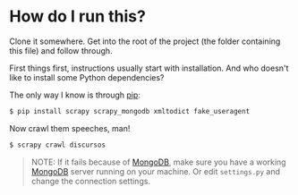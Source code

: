 How do I run this?
==================

Clone it somewhere. Get into the root of the project (the folder containing this file) and follow through.

First things first, instructions usually start with installation. And who doesn't like to install some Python dependencies?

The only way I know is through [pip][pip]:

```bash
$ pip install scrapy scrapy_mongodb xmltodict fake_useragent
```

Now crawl them speeches, man!

```bash
$ scrapy crawl discursos
```

> NOTE: If it fails because of [MongoDB][mongodb], make sure you have a working [MongoDB][mongodb] server running on your machine. Or edit `settings.py` and change the connection settings.

[pip]: https://pypi.python.org/pypi/pip
[scrapy]: http://scrapy.org/
[mongodb]: https://www.mongodb.org/